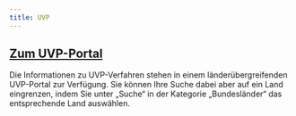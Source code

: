 ```yaml
---
title: UVP
---
```

<div class="teaser-data search">
    <div class="data">
        <a href="./" title="Zum UVP-Portal">
            <h2 class="header">Zum UVP-Portal</h2>
        </a>
        <p>
            Die Informationen zu UVP-Verfahren stehen in einem länderübergreifenden UVP-Portal zur Verfügung. Sie können Ihre Suche dabei aber auf ein Land eingrenzen, indem Sie unter „Suche“ in der Kategorie „Bundesländer“ das entsprechende Land auswählen.
        </p>
        <a href="./" title="Zum UVP-Portal">
            <span class="ic-ic-arrow arrow"></span>
        </a>
   </div>
</div>
